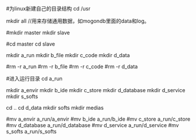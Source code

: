 #为linux新建自己的目录结构
cd /usr

mkdir all    //用来存储通用数据，如mogondb里面的data和log。

#mkdir master
mkdir slave

#cd master
cd slave

mkdir a_run
mkdir b_file
mkdir c_code
mkdir d_data

#rm -r a_run
#rm -r b_file
#rm -r c_code
#rm -r d_data

#进入运行目录
cd a_run

mkdir a_envir
mkdir b_ide
mkdir c_store
mkdir d_database
mkdir d_service
mkdir s_softs

cd ..
cd d_data
mkdir softs
mkdir medias

#mv a_envir a_run/a_envir
#mv b_ide a_run/b_ide
#mv c_store a_run/c_store
#mv d_database a_run/d_database
#mv d_service a_run/d_service
#mv s_softs a_run/s_softs


